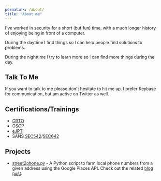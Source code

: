 ```yaml
---
permalink: /about/
title: "About me"
---
```


I've worked in security for a short (but fun) time, with a much longer history of enjoying 
being in front of a computer.

During the daytime I find things so I can help people find solutions to problems. 

During the nighttime I try to learn more so I can find more 
things during the day.

## Talk To Me
If you want to talk to me please don't hesitate to hit me up. I prefer Keybase for 
communication, but am active on Twitter as well.

## Certifications/Trainings
- [CRTO](https://www.zeropointsecurity.co.uk/red-team-ops/overview)
- [OSCP](https://www.offensive-security.com/pwk-oscp/)
- [eJPT](https://elearnsecurity.com/product/ejpt-certification/)
- SANS [SEC542](https://www.sans.org/cyber-security-courses/web-app-penetration-testing-ethical-hacking)/[SEC642](https://www.sans.org/cyber-security-courses/advanced-web-app-penetration-testing-ethical-hacking/)

## Projects
- [street2phone.py](https://github.com/0xash/street2phone.py) - A Python script to farm local phone numbers from a given address using the Google Places API. Check out the related [blog post](https://0xash.io/2020-12-14-Farming-phone-numbers-with-Python-and-the-Google-Places-API/).

